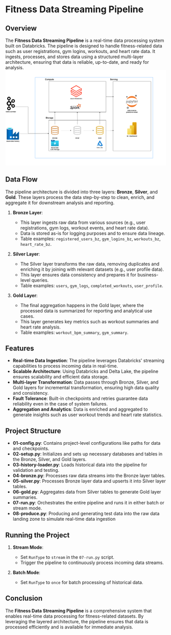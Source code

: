 # Fitness Data Streaming Pipeline

## Overview

The **Fitness Data Streaming Pipeline** is a real-time data processing system built on Databricks. The pipeline is designed to handle fitness-related data such as user registrations, gym logins, workouts, and heart rate data. It ingests, processes, and stores data using a structured multi-layer architecture, ensuring that data is reliable, up-to-date, and ready for analysis.
![Architecture](./images/Databricks-overview.png "Architecture")

## Data Flow
The pipeline architecture is divided into three layers: **Bronze**, **Silver**, and **Gold**. These layers process the data step-by-step to clean, enrich, and aggregate it for downstream analysis and reporting.

1. **Bronze Layer**: 
   - This layer ingests raw data from various sources (e.g., user registrations, gym logs, workout events, and heart rate data). 
   - Data is stored as-is for logging purposes and to ensure data lineage.
   - Table examples: `registered_users_bz`, `gym_logins_bz`, `workouts_bz`, `heart_rate_bz`.

2. **Silver Layer**:
   - The Silver layer transforms the raw data, removing duplicates and enriching it by joining with relevant datasets (e.g., user profile data). 
   - This layer ensures data consistency and prepares it for business-level queries.
   - Table examples: `users`, `gym_logs`, `completed_workouts`, `user_profile`.

3. **Gold Layer**:
   - The final aggregation happens in the Gold layer, where the processed data is summarized for reporting and analytical use cases.
   - This layer generates key metrics such as workout summaries and heart rate analysis.
   - Table examples: `workout_bpm_summary`, `gym_summary`.

## Features

- **Real-time Data Ingestion**: The pipeline leverages Databricks' streaming capabilities to process incoming data in real-time.
- **Scalable Architecture**: Using Databricks and Delta Lake, the pipeline ensures scalability and efficient data storage.
- **Multi-layer Transformation**: Data passes through Bronze, Silver, and Gold layers for incremental transformation, ensuring high data quality and consistency.
- **Fault Tolerance**: Built-in checkpoints and retries guarantee data reliability even in the case of system failures.
- **Aggregation and Analytics**: Data is enriched and aggregated to generate insights such as user workout trends and heart rate statistics.

## Project Structure

- **01-config.py**: Contains project-level configurations like paths for data and checkpoints.
- **02-setup.py**: Initializes and sets up necessary databases and tables in the Bronze, Silver, and Gold layers.
- **03-history-loader.py**: Loads historical data into the pipeline for validation and testing.
- **04-bronze.py**: Processes raw data streams into the Bronze layer tables.
- **05-silver.py**: Processes Bronze layer data and upserts it into Silver layer tables.
- **06-gold.py**: Aggregates data from Silver tables to generate Gold layer summaries.
- **07-run.py**: Orchestrates the entire pipeline and runs it in either batch or stream mode.
- **08-produce.py**: Producing and generating test data into the raw data landing zone to simulate real-time data ingestion

## Running the Project

1. **Stream Mode**:
   - Set `RunType` to `stream` in the `07-run.py` script.
   - Trigger the pipeline to continuously process incoming data streams.

2. **Batch Mode**:
   - Set `RunType` to `once` for batch processing of historical data.

## Conclusion

The **Fitness Data Streaming Pipeline** is a comprehensive system that enables real-time data processing for fitness-related datasets. By leveraging the layered architecture, the pipeline ensures that data is processed efficiently and is available for immediate analysis.